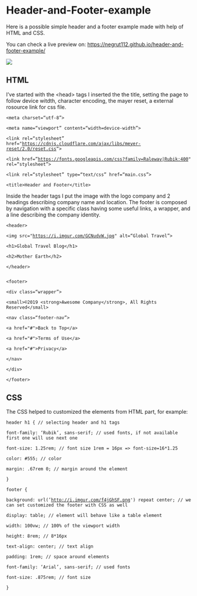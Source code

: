 # Header-and-Footer-example

<p>Here is a possible simple header and a footer example made with help of HTML and CSS.</p>
<p>You can check a live preview on: <a href="https://negrut112.github.io/header-and-footer-example/">https://negrut112.github.io/header-and-footer-example/</a></p>

<img src="https://i.imgur.com/QqiRM4w.png">

## HTML
<p>I’ve started with the &lt;head&gt; tags I inserted the the title, setting the page to follow device witdth, character encoding, the mayer reset, a external rosource link for css file.</p>

<pre><code>&lt;meta charset=“utf-8”&gt;<br>
&lt;meta name=“viewport” content=“width=device-width”&gt;<br>
&lt;link rel=“stylesheet” href=&quot;<a href="https://cdnjs.cloudflare.com/ajax/libs/meyer-reset/2.0/reset.css">https://cdnjs.cloudflare.com/ajax/libs/meyer-reset/2.0/reset.css</a>“&gt;<br>
&lt;link href=”<a href="https://fonts.googleapis.com/css?family=Raleway%7CRubik:400">https://fonts.googleapis.com/css?family=Raleway|Rubik:400</a>&quot; rel=“stylesheet”&gt;<br>
&lt;link rel=“stylesheet” type=“text/css” href=“main.css”&gt;<br>
&lt;title&gt;Header and Footer&lt;/title&gt;</code></pre>

<p>Inside the header tags I put the image with the logo company and 2 headings describing company name and location. The footer is composed by navigation with a specific class having some useful links, a wrapper, and a line describing the company identity.</p>

<pre><code>&lt;header&gt;<br>
&lt;img src=&quot;<a href="https://i.imgur.com/GCNudvW.jpg">https://i.imgur.com/GCNudvW.jpg</a>&quot; alt=“Global Travel”&gt;<br>
&lt;h1&gt;Global Travel Blog&lt;/h1&gt;<br>
&lt;h2&gt;Mother Earth&lt;/h2&gt;<br>
&lt;/header&gt;</p>
&lt;footer&gt;<br>
&lt;div class=“wrapper”&gt;<br>
&lt;small&gt;©2019 &lt;strong&gt;Awesome Company&lt;/strong&gt;, All Rights Reserved&lt;/small&gt;<br>
&lt;nav class=“footer-nav”&gt;<br>
&lt;a href=&quot;#&quot;&gt;Back to Top&lt;/a&gt;<br>
&lt;a href=&quot;#&quot;&gt;Terms of Use&lt;/a&gt;<br>
&lt;a href=&quot;#&quot;&gt;Privacy&lt;/a&gt;<br>
&lt;/nav&gt;<br>
&lt;/div&gt;<br>
&lt;/footer&gt;</code></pre>

## CSS

<p>The CSS helped to customized the elements from HTML part, for example:</p>

<pre><code>header h1 { // selecting header and h1 tags<br>
font-family: ‘Rubik’, sans-serif; // used fonts, if not available first one will use next one<br>
font-size: 1.25rem; // font size 1rem = 16px =&gt; font-size=16*1.25<br>
color: #555; // color<br>
margin: .67rem 0; // margin around the element<br>
}

footer {<br>
background: url(’<a href="http://i.imgur.com/f4jGhSF.png">http://i.imgur.com/f4jGhSF.png</a>') repeat center; // we can set customized the footer with CSS as well<br>
display: table; // element will behave like a table element<br>
width: 100vw; // 100% of the viewport width<br>
height: 8rem; // 8*16px<br>
text-align: center; // text align<br>
padding: 1rem; // space around elements<br>
font-family: ‘Arial’, sans-serif; // used fonts<br>
font-size: .875rem; // font size<br>
}</code></pre>
